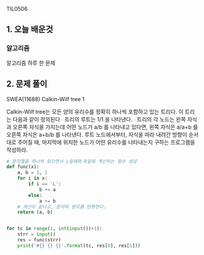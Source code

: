 TIL0506

## 1. 오늘 배운것

### 알고리즘



알고리즘 하루 한 문제

## 2. 문제 풀이

SWEA(11688) Calkin-Wilf tree 1

Calkin-Wilf tree는 모든 양의 유리수를 정확히 하나씩 포함하고 있는 트리다. 이 트리는 다음과 같이 정의된다
  ∙ 트리의 루트는 1/1 을 나타낸다.
  ∙ 트리의 각 노드는 왼쪽 자식과 오른쪽 자식을 가지는데 어떤 노드가 a/b 를 나타내고 있다면, 왼쪽 자식은 a/a+b 를 오른쪽 자식은 a+b/b 를 나타낸다.
루트 노드에서부터, 자식을 따라 내려간 방향이 순서대로 주어질 때, 마지막에 위치한 노드가 어떤 유리수를 나타내는지 구하는 프로그램을 작성하라.

``````python
# 문자열을 하나씩 읽으면서 L일때와 R일때 계산하는 함수 생성
def func(x):
    a, b = 1, 1
    for i in x:
        if i == 'L':
            b += a
        else:
            a += b
    # 계산이 끝나고, 분자와 분모를 반환한다.
    return (a, b)


for tc in range(1, int(input())+1):
    strr = input()
    res = func(strr)
    print('#{} {} {}'.format(tc, res[0], res[1]))
``````

